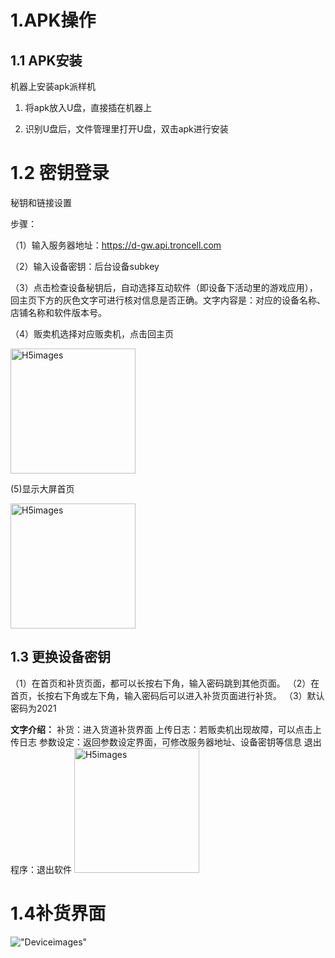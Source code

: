 
# 1.APK操作
## 1.1 APK安装
机器上安装apk派样机

1. 将apk放入U盘，直接插在机器上
   
2. 识别U盘后，文件管理里打开U盘，双击apk进行安装
# 1.2 密钥登录
秘钥和链接设置

   步骤：

   （1）输入服务器地址：https://d-gw.api.troncell.com

   （2）输入设备密钥：后台设备subkey

   （3）点击检查设备秘钥后，自动选择互动软件（即设备下活动里的游戏应用），回主页下方的灰色文字可进行核对信息是否正确。文字内容是：对应的设备名称、店铺名称和软件版本号。

   （4）贩卖机选择对应贩卖机，点击回主页

<img style="width:200px" class="right" src="/Docs/Sample/images/Deviceimages/3.png" alt="H5images" />

   (5)显示大屏首页

   <img style="width:200px" class="right" src="/Docs/Sample/images/Deviceimages/6.png" alt="H5images" />


## 1.3 更换设备密钥
（1）在首页和补货页面，都可以长按右下角，输入密码跳到其他页面。
（2）在首页，长按右下角或左下角，输入密码后可以进入补货页面进行补货。
（3）默认密码为2021

**文字介绍：**
补货：进入货道补货界面
上传日志：若贩卖机出现故障，可以点击上传日志
参数设定：返回参数设定界面，可修改服务器地址、设备密钥等信息
退出程序：退出软件
<img style="width:200px" class="right" src="/Docs/Sample/images/Deviceimages/4.png" alt="H5images" />

# 1.4补货界面
!["Deviceimages"](/Docs/Sample/images/Deviceimages/5.png)







